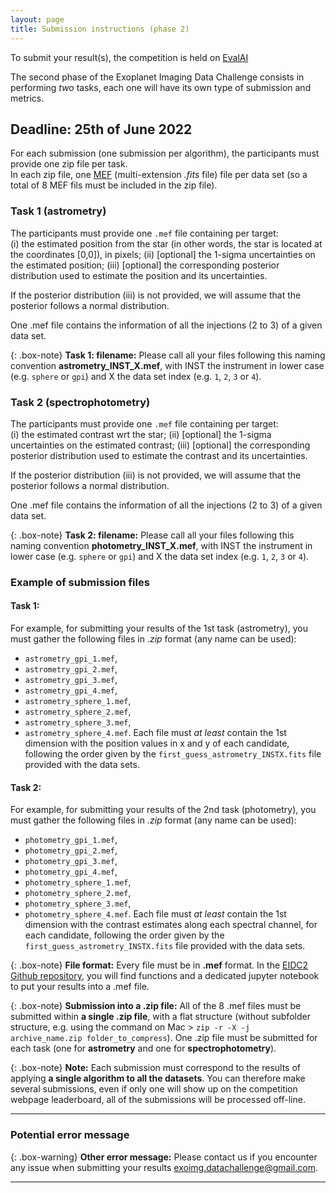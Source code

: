 ```yaml
---
layout: page
title: Submission instructions (phase 2)
---
```


To submit your result(s), the competition is held on [EvalAI](https://eval.ai/web/challenges/challenge-page/1717/)

The second phase of the Exoplanet Imaging Data Challenge consists in performing *two* tasks, each one will have its own type of submission and metrics.


## Deadline: 25th of June 2022
For each submission (one submission per algorithm), the participants must provide one zip file per task. <br>
In each zip file, one [MEF](https://docs.astropy.org/en/stable/generated/examples/io/create-mef.html) (multi-extension *.fits* file) file per data set (so a total of 8 MEF fils must be included in the zip file).

### Task 1 (astrometry)
The participants must provide one `.mef` file containing per target: <br>
(i) the estimated position from the star (in other words, the star is located at the coordinates [0,0]), in pixels;
(ii) [optional] the 1-sigma uncertainties on the estimated position;
(iii) [optional] the corresponding posterior distribution used to estimate the position and its uncertainties.

If the posterior distribution (iii) is not provided, we will assume that the posterior follows a normal distribution. 

One .mef file contains the information of all the injections (2 to 3) of a given data set.

{: .box-note}
**Task 1: filename:** Please call all your files following this naming convention **astrometry_INST_X.mef**, with INST the instrument in lower case (e.g. `sphere` or `gpi`) and X the data set index (e.g. `1`, `2`, `3` or `4`).


### Task 2 (spectrophotometry)
The participants must provide one `.mef` file containing per target: <br>
(i) the estimated contrast wrt the star;
(ii) [optional] the 1-sigma uncertainties on the estimated contrast;
(iii) [optional] the corresponding posterior distribution used to estimate the contrast and its uncertainties.

If the posterior distribution (iii) is not provided, we will assume that the posterior follows a normal distribution. 

One .mef file contains the information of all the injections (2 to 3) of a given data set.

{: .box-note}
**Task 2: filename:** Please call all your files following this naming convention **photometry_INST_X.mef**, with INST the instrument in lower case (e.g. `sphere` or `gpi`) and X the data set index (e.g. `1`, `2`, `3` or `4`).


### Example of submission files

#### Task 1:
For example, for submitting your results of the 1st task (astrometry), you must gather the following files in *.zip* format (any name can be used): 
* ``astrometry_gpi_1.mef``,
* ``astrometry_gpi_2.mef``,
* ``astrometry_gpi_3.mef``, 
* ``astrometry_gpi_4.mef``, 
* ``astrometry_sphere_1.mef``,
* ``astrometry_sphere_2.mef``,
* ``astrometry_sphere_3.mef``,
* ``astrometry_sphere_4.mef``.
Each file must *at least* contain the 1st dimension with the position values in x and y of each candidate, following the order given by the `first_guess_astrometry_INSTX.fits` file provided with the data sets. 

#### Task 2:
For example, for submitting your results of the 2nd task (photometry), you must gather the following files in *.zip* format (any name can be used): 
* ``photometry_gpi_1.mef``,
* ``photometry_gpi_2.mef``,
* ``photometry_gpi_3.mef``, 
* ``photometry_gpi_4.mef``, 
* ``photometry_sphere_1.mef``,
* ``photometry_sphere_2.mef``,
* ``photometry_sphere_3.mef``,
* ``photometry_sphere_4.mef``.
Each file must *at least* contain the 1st dimension with the contrast estimates along each spectral channel, for each candidate, following the order given by the `first_guess_astrometry_INSTX.fits` file provided with the data sets. 

{: .box-note}
**File format:** Every file must be in **.mef** format. In the [EIDC2 Github repository](https://github.com/exoplanet-imaging-challenge/phase2/tree/main/eidc2), you will find functions and a dedicated jupyter notebook to put your results into a .mef file.

{: .box-note}
**Submission into a .zip file:** All of the 8 .mef files must be submitted within **a single .zip file**, with a flat structure (without subfolder structure, e.g. using the command on Mac > ``zip -r -X -j archive_name.zip folder_to_compress``).
One .zip file must be submitted for each task (one for **astrometry** and one for **spectrophotometry**).

{: .box-note}
**Note:** Each submission must correspond to the results of applying **a single algorithm to all the datasets**. You can therefore make several submissions, even if only one will show up on the competition webpage leaderboard, all of the submissions will be processed off-line.

*** 

### Potential error message

{: .box-warning}
**Other error message:** Please contact us if you encounter any issue when submitting your results <exoimg.datachallenge@gmail.com>.

*** 
